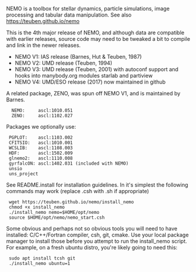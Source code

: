 NEMO is a toolbox for stellar dynamics, particle simulations, image processing and
tabular data manipulation. See also https://teuben.github.io/nemo 

This is the 4th major release of NEMO,  and although data are compatible
with earlier releases, source code may need to be tweaked a
bit to compile and link in the newer releases. 

   * NEMO V1:	IAS release (Barnes, Hut & Teuben, 1987)
   * NEMO V2:	UMD release (Teuben, 1994)
   * NEMO V3:	UMD release (Teuben, 2001) with autoconf support and
		hooks into manybody.org modules starlab and partiview
   * NEMO V4:   UMD/ESO release (2017) now maintained in github

A related package, ZENO, was spun off NEMO V1, and is maintained by Barnes.

  	  NEMO:     ascl:1010.051
	  ZENO:     ascl:1102.027

Packages we optionally use:

	 PGPLOT:    ascl:1103.002
	 CFITSIO:   ascl:1010.001
	 WCSLIB:    ascl:1108.003
	 HDF:	    ascl:1502.009
	 glnemo2:   ascl:1110.008
	 gyrfalcON: ascl:1402.031 (included with NEMO)
	 unsio
	 uns_project

See README.install for installation guidelines. In it's simplest the following commands may work
(replace .csh with .sh if appropriate)


	 wget https://teuben.github.io/nemo/install_nemo
	 chmod +x install_nemo
	 ./install_nemo nemo=$HOME/opt/nemo
	 source $HOME/opt/nemo/nemo_start.csh

Some obvious and perhaps not so obvious tools you will need to have installed:  C/C++/Fortran compiler,
csh, git, cmake. Use your local package manager to install those before you attempt to run the install_nemo
script.  For example, on a fresh ubuntu distro, you're likely going to need this:

	 sudo apt install tcsh git
 	 ./install_nemo ubuntu=1
